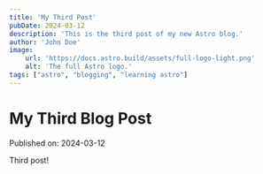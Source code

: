 ```yaml
---
title: 'My Third Post'
pubDate: 2024-03-12
description: 'This is the third post of my new Astro blog.'
author: 'John Doe'
image:
    url: 'https://docs.astro.build/assets/full-logo-light.png'
    alt: 'The full Astro logo.'
tags: ["astro", "blogging", "learning astro"]
---
```

# My Third Blog Post

Published on: 2024-03-12

Third post!